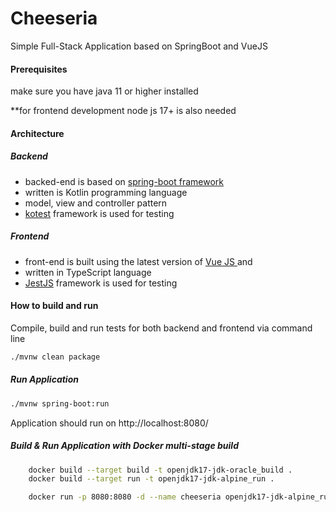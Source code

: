 # Cheeseria

Simple Full-Stack Application based on SpringBoot and VueJS

#### Prerequisites

make sure you have java 11 or higher installed

**for frontend development node js 17+ is also needed

#### Architecture

##### Backend

- backed-end is based on [spring-boot framework](https://spring.io/projects/spring-boot)
- written is Kotlin programming language
- model, view and controller pattern
- [kotest](https://kotest.io/) framework is used for testing

##### Frontend

- front-end is built using the latest version of [Vue JS ](https://vuejs.org/)and
- written in TypeScript language
- [JestJS](https://jestjs.io/) framework is used for testing


#### How to build and run

Compile, build and run tests for both backend and frontend via command line

```bash
./mvnw clean package
```

##### Run Application

```bash
./mvnw spring-boot:run
```

Application should run on http://localhost:8080/

##### Build & Run Application with Docker multi-stage build

```bash
    docker build --target build -t openjdk17-jdk-oracle_build .
    docker build --target run -t openjdk17-jdk-alpine_run .
```

```bash
    docker run -p 8080:8080 -d --name cheeseria openjdk17-jdk-alpine_run
```



